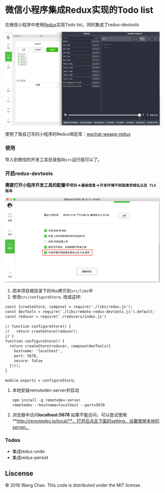 
微信小程序集成Redux实现的Todo list
======================
在微信小程序中使用[Redux](https://github.com/reactjs/redux)实现Todo list，同时集成了redux-devtools

![remote-redux-devtools](./remote-redux-devtools.gif)

使用了我自己写的小程序的Redux绑定库：[wechat-weapp-redux](https://github.com/charleyw/wechat-weapp-redux)

### 使用

导入到微信的开发工具目录指向`src`运行就可以了。

### 开启redux-devtools

**需要打开小程序开发工具的配置中`项目`->`基础信息`->`开发环境不校验请求域名以及 TLS 版本 `**

![weapp-config](./weapp-config.png)

1. 把本项目根目录下的libs拷贝到`src/libs`中
2. 修改`src/configureStore`, 改成这样:
```
const {createStore, compose} = require('./libs/redux.js');
const devTools = require('./libs/remote-redux-devtools.js').default;
const reducer = require('./reducers/index.js')

// function configureStore() {
//   return createStore(reducer);
// }
function configureStore() {
  return createStore(reducer, compose(devTools({
    hostname: 'localhost',
    port: 5678,
    secure: false
  })));
}

module.exports = configureStore;
```

1. 本地安装remotedev-server并启动

   ```shell
   npm install -g remotedev-server
   remotedev --hostname=localhost --port=5678
   ```

2. 浏览器中访问**localhost:5678**
 如果不能访问，可以尝试使用**http://remotedev.io/local/**，打开后点击下面的setting，设置使用本地的server。

### Todos
* 集成redux-undo
* 集成redux-persist


## Liscense

© 2016 Wang Chao. This code is distributed under the MIT license.
